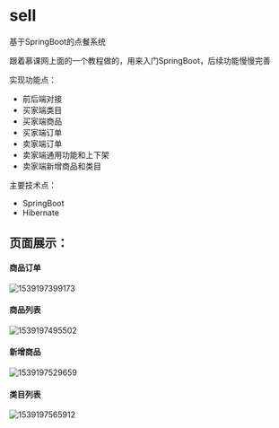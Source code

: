 # sell
基于SpringBoot的点餐系统

跟着慕课网上面的一个教程做的，用来入门SpringBoot，后续功能慢慢完善

实现功能点：
 - 前后端对接
 - 买家端类目
 - 买家端商品
 - 买家端订单
 - 卖家端订单
 - 卖家端通用功能和上下架
 - 卖家端新增商品和类目


主要技术点：
- SpringBoot
- Hibernate






## 页面展示：

#### 商品订单

![1539197399173](C:\Users\one\AppData\Roaming\Typora\typora-user-images\1539197399173.png)



#### 商品列表

![1539197495502](C:\Users\one\AppData\Roaming\Typora\typora-user-images\1539197495502.png)



#### 新增商品

![1539197529659](C:\Users\one\AppData\Roaming\Typora\typora-user-images\1539197529659.png)



#### 类目列表

![1539197565912](C:\Users\one\AppData\Roaming\Typora\typora-user-images\1539197565912.png)



